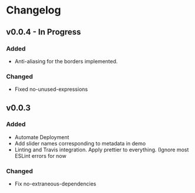 # Changelog

## v0.0.4 - In Progress

### Added

- Anti-aliasing for the borders implemented.

### Changed

- Fixed no-unused-expressions

## v0.0.3

### Added

- Automate Deployment
- Add slider names corresponding to metadata in demo
- Linting and Travis integration. Apply prettier to everything. (Ignore most ESLint errors for now

### Changed

- Fix no-extraneous-dependencies
